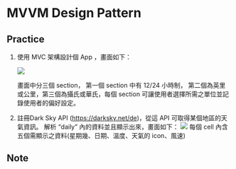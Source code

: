 # MVVM Design Pattern

## Practice

1. 使用 MVC 架構設計個 App ，畫面如下： 

   ![](https://i.imgur.com/032ovu2.png)

   畫面中分三個 section， 第一個 section 中有 12/24 小時制， 第二個為英里或公里，第三個為攝氏或華氏，每個 section 可讓使用者選擇所需之單位並記錄使用者的偏好設定。



2. 註冊Dark Sky API  (https://darksky.net/de)，從這 API 可取得某個地區的天氣資訊。
解析 “daily” 內的資料並且顯示出來，畫面如下：
![](https://i.imgur.com/krGxSId.png)
每個 cell 內含 五個需顯示之資料(星期幾、日期、溫度、天氣的 icon、風速)

## Note

